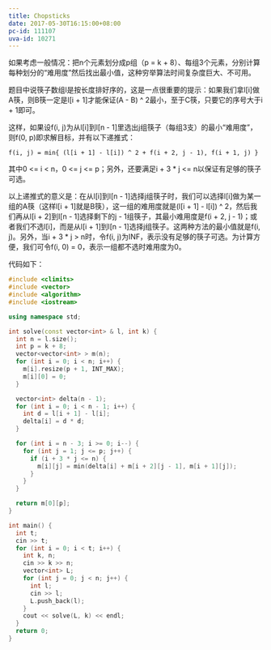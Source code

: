 ```yaml
---
title: Chopsticks
date: 2017-05-30T16:15:00+08:00
pc-id: 111107
uva-id: 10271
---
```

如果考虑一般情况：把n个元素划分成p组（p = k + 8）、每组3个元素，分别计算每种划分的“难用度”然后找出最小值，这种穷举算法时间复杂度巨大、不可用。

题目中说筷子数组l是按长度排好序的，这是一点很重要的提示：如果我们拿l[i]做A筷，则B筷一定是l[i + 1]才能保证(A - B) ^ 2最小，至于C筷，只要它的序号大于i + 1即可。

这样，如果设f(i, j)为从l[i]到l[n - 1]里选出j组筷子（每组3支）的最小“难用度”，则f(0, p)即求解目标，并有以下递推式：

<!--more-->

```
f(i, j) = min{ (l[i + 1] - l[i]) ^ 2 + f(i + 2, j - 1), f(i + 1, j) }
```

其中0 <= i < n，0 <= j <= p；另外，还要满足i + 3 * j <= n以保证有足够的筷子可选。

以上递推式的意义是：在从l[i]到l[n - 1]选择j组筷子时，我们可以选择l[i]做为某一组的A筷（这样l[i + 1]就是B筷），这一组的难用度就是(l[i + 1] - l[i]) ^ 2，然后我们再从l[i + 2]到l[n - 1]选择剩下的j - 1组筷子，其最小难用度是f(i + 2, j - 1)；或者我们不选l[i]，而是从l[i + 1]到l[n - 1]选择j组筷子。这两种方法的最小值就是f(i, j)。另外，当i + 3 * j > n时，令f(i, j)为INF，表示没有足够的筷子可选。为计算方便，我们可令f(i, 0) = 0，表示一组都不选时难用度为0。

代码如下：

```cpp
#include <climits>
#include <vector>
#include <algorithm>
#include <iostream>

using namespace std;

int solve(const vector<int> & l, int k) {
  int n = l.size();
  int p = k + 8;
  vector<vector<int> > m(n);
  for (int i = 0; i < n; i++) {
    m[i].resize(p + 1, INT_MAX);
    m[i][0] = 0;
  }

  vector<int> delta(n - 1);
  for (int i = 0; i < n - 1; i++) {
    int d = l[i + 1] - l[i];
    delta[i] = d * d;
  }

  for (int i = n - 3; i >= 0; i--) {
    for (int j = 1; j <= p; j++) {
      if (i + 3 * j <= n) {
        m[i][j] = min(delta[i] + m[i + 2][j - 1], m[i + 1][j]);
      }
    }
  }

  return m[0][p];
}

int main() {
  int t;
  cin >> t;
  for (int i = 0; i < t; i++) {
    int k, n;
    cin >> k >> n;
    vector<int> L;
    for (int j = 0; j < n; j++) {
      int l;
      cin >> l;
      L.push_back(l);
    }
    cout << solve(L, k) << endl;
  }
  return 0;
}
```

